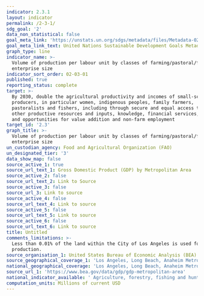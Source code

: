 ```yaml
---
indicator: 2.3.1
layout: indicator
permalink: /2-3-1/
sdg_goal: '2'
data_non_statistical: false
goal_meta_link: 'https://unstats.un.org/sdgs/metadata/files/Metadata-02-03-01.pdf'
goal_meta_link_text: United Nations Sustainable Development Goals Metadata (PDF 4.0 MB)
graph_type: line
indicator_name: >-
  Volume of production per labour unit by classes of farming/pastoral/forestry
  enterprise size
indicator_sort_order: 02-03-01
published: true
reporting_status: complete
target: >-
  By 2030, double the agricultural productivity and incomes of small-scale food
  producers, in particular women, indigenous peoples, family farmers,
  pastoralists and fishers, including through secure and equal access to land,
  other productive resources and inputs, knowledge, financial services, markets
  and opportunities for value addition and non-farm employment
target_id: '2.3'
graph_title: >-
  Volume of production per labour unit by classes of farming/pastoral/forestry
  enterprise size
un_custodian_agency: Food and Agricultural Organization (FAO)
un_designated_tier: '3'
data_show_map: false
source_active_1: true
source_url_text_1: Gross Domestic Product (GDP) by Metropolitan Area
source_active_2: false
source_url_text_2: Link to Source
source_active_3: false
source_url_3: Link to source
source_active_4: false
source_url_text_4: Link to source
source_active_5: false
source_url_text_5: Link to source
source_active_6: false
source_url_text_6: Link to source
title: Untitled
comments_limitations: >-
  Less than 0.01% of the land within the City of Los Angeles is used for food
  production.
source_organisation_1: United States Bureau of Economic Analysis (BEA)
source_geographical_coverage_1: 'Los Angeles, Long Beach, Anaheim Metropolitan Statistical Area'
national_geographical_coverage: 'Los Angeles, Long Beach, Anaheim Metropolitan Statistical Area'
source_url_1: 'https://www.bea.gov/data/gdp/gdp-metropolitan-area'
national_indicator_available: ' Agriculture, forestry, fishing and hunting GDP and as a proportion of total GDP'
computation_units: Millions of current USD
---
```

